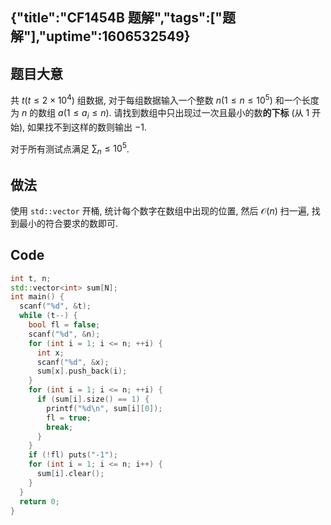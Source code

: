 {"title":"CF1454B 题解","tags":["题解"],"uptime":1606532549}
---
题目大意
---

共 $t (t\le2\times10^4)$ 组数据,
对于每组数据输入一个整数 $n (1 \le n \le 10^5)$
和一个长度为 $n$ 的数组 $a(1\le a_i \le n)$.
请找到数组中只出现过一次且最小的数**的下标** (从 $1$ 开始),
如果找不到这样的数则输出 $-1$.

对于所有测试点满足 $\sum_n \le 10^5$.

做法
--

使用 `std::vector` 开桶, 统计每个数字在数组中出现的位置, 然后 $\mathcal O(n)$
扫一遍, 找到最小的符合要求的数即可.

Code
---

```cpp
int t, n;
std::vector<int> sum[N];
int main() {
  scanf("%d", &t);
  while (t--) {
    bool fl = false;
    scanf("%d", &n);
    for (int i = 1; i <= n; ++i) {
      int x;
      scanf("%d", &x);
      sum[x].push_back(i);
    }
    for (int i = 1; i <= n; ++i) {
      if (sum[i].size() == 1) {
        printf("%d\n", sum[i][0]);
        fl = true;
        break;
      }
    }
    if (!fl) puts("-1");
    for (int i = 1; i <= n; i++) {
      sum[i].clear();
    }
  }
  return 0;
}
```
